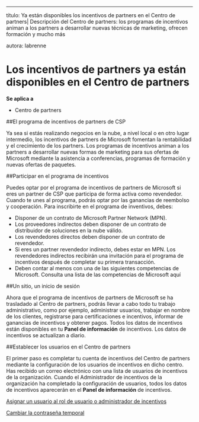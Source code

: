 ---
título: Ya están disponibles los incentivos de partners en el Centro de partners| Descripción del Centro de partners: los programas de incentivos animan a los partners a desarrollar nuevas técnicas de marketing, ofrecen formación y mucho más 

autora: labrenne


# <a name="partner-incentives-is-now-on-partner-center"></a>Los incentivos de partners ya están disponibles en el Centro de partners 

**Se aplica a**

-  Centro de partners

##<a name="the-csp-partner-incentives-program"></a>El programa de incentivos de partners de CSP

Ya sea si estás realizando negocios en la nube, a nivel local o en otro lugar intermedio, los incentivos de partners de Microsoft fomentan la rentabilidad y el crecimiento de los partners. Los programas de incentivos animan a los partners a desarrollar nuevas formas de marketing para sus ofertas de Microsoft mediante la asistencia a conferencias, programas de formación y nuevas ofertas de paquetes. 

##<a name="qualify-for-the-incentives-program"></a>Participar en el programa de incentivos

Puedes optar por el programa de incentivos de partners de Microsoft si eres un partner de CSP que participa de forma activa como revendedor.
Cuando te unes al programa, podrás optar por las ganancias de reembolso y cooperación. Para inscribirte en el programa de inventivos, debes: 
-   Disponer de un contrato de Microsoft Partner Network (MPN).  
-   Los proveedores indirectos deben disponer de un contrato de distribuidor de soluciones en la nube válido.
-   Los revendedores directos deben disponer de un contrato de revendedor.
-   Si eres un partner revendedor indirecto, debes estar en MPN. Los revendedores indirectos recibirán una invitación para el programa de incentivos después de completar su primera transacción. 
-   Deben contar al menos con una de las siguientes competencias de Microsoft. Consulta una lista de las competencias de Microsoft aquí

##<a name="one-site-one-log-on"></a>Un sitio, un inicio de sesión

Ahora que el programa de incentivos de partners de Microsoft se ha trasladado al Centro de partners, podrás llevar a cabo todo tu trabajo administrativo, como por ejemplo, administrar usuarios, trabajar en nombre de los clientes, registrarse para certificaciones e incentivos, informar de ganancias de incentivos y obtener pagos. Todos los datos de incentivos están disponibles en tu **Panel de información** de incentivos. Los datos de incentivos se actualizan a diario.
 
##<a name="set-your-users-up-in-partner-center"></a>Establecer los usuarios en el Centro de partners
 
El primer paso es completar tu cuenta de incentivos del Centro de partners mediante la configuración de los usuarios de incentivos en dicho centro. Has recibido un correo electrónico con una lista de usuarios de incentivos de la organización. Cuando el Administrador de incentivos de la organización ha completado la configuración de usuarios, todos los datos de incentivos aparecerán en el **Panel de información** de incentivos.


[Asignar un usuario al rol de usuario o administrador de incentivos](assign-a-user-the-incentive-admin-or-incentive-user-role.md)

[Cambiar la contraseña temporal](change-your-temporary-password.md)

